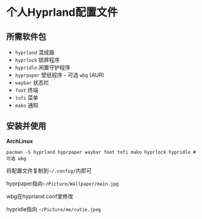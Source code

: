 # 个人Hyprland配置文件
## 所需软件包
- `hyprland` 混成器 
- `hyprlock` 锁屏程序
- `hypridle` 闲置守护程序
- `hyprpaper` 壁纸程序 - 可选 `wbg` (AUR)
- `waybar` 状态栏
- `foot` 终端
- `tofi` 菜单
- `mako` 通知
## 安装并使用
**ArchLinux**
```
pacman -S hyprland hyprpaper waybar foot tofi mako hyprlock hypridle # 可选 wbg
```
将配置文件复制到`~/.config/`内即可

hyprpaper指向`~/Picture/Wallpaper/main.jpg`

wbg在hyprland.conf里修改

hypridle指向 `~/Picture/me/cutie.jpeg`
